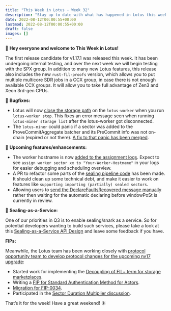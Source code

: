 ```yaml
---
title: "This Week in Lotus - Week 32"
description: "Stay up to date with what has happened in Lotus this week"
date: 2022-08-12T00:00:55+00:00
lastmod: 2022-08-12T00:00:55+00:00
draft: false
images: []
---
```


:wave: **Hey everyone and welcome to This Week in Lotus!**

The first release candidate for v1.17.1 was released this week. It has been undergoing internal testing, and over the next week we will begin testing with the SPX group. In addition to many new Lotus features, this release also includes the new `rust-fil-proofs` version, which allows you to put multiple multicore SDR jobs in a CCX group, in case there is not enough available CCX groups. It will allow you to take full advantage of Zen3 and Xeon 3rd-gen CPUs.

:bug: **Bugfixes:**
- Lotus will now [close the storage path](https://github.com/filecoin-project/lotus/pull/9153) on the `lotus-worker` when you run `lotus-worker stop`. This fixes an error message seen when running `lotus-miner storage list` after the lotus-worker got disconnected.
- The `lotus-miner` could panic if a sector was added to the ProveCommitAggregate batcher and its PreCommit info was not on-chain (expired or not there). [A fix to that panic has been merged](https://github.com/filecoin-project/lotus/pull/9141).

:rocket: **Upcoming features/enhancements:**
- The worker hostname is now [added to the assignment logs](https://github.com/filecoin-project/lotus/pull/9151). Expect to see `assign worker sector xx to "Your-Worker-Hostname"` in your logs for easier debugging and scheduling overview.
- A PR to refactor some parts of the [sealing pipeline code](https://github.com/filecoin-project/lotus/pull/9142) has been made. It should clean up some technical debt, and make it easier to work on features like `supporting importing (partially) sealed sectors`.
- Allowing users to [send the DeclareFaultsRecovered message manually](https://github.com/filecoin-project/lotus/pull/9144) rather then waiting for the automatic declaring before windowPoSt is currently in review.

:seal: **Sealing-as-a-Service:**

One of our priorities in Q3 is to enable sealing/snark as a service. So for potential developers wanting to build such services, please take a look at this [Sealing-as-a-Service API Design](https://github.com/filecoin-project/lotus/discussions/9079) and leave some feedback if you have.

**FIPs:**

Meanwhile, the Lotus team has been working closely with [protocol opportunity team to develop protocol changes for the upcoming nv17 upgrade](https://pl-strflt.notion.site/Filecoin-nv17-technical-scope-proposal-c7733fe047d8412eacd713ec5905d7e5):

- Started work for implementing the [Decoupling of FIL+ term for storage marketplaces](https://github.com/filecoin-project/FIPs/discussions/313).
- Writing a [FIP for Standard Authentication Method for Actors](https://github.com/filecoin-project/FIPs/pull/424).
- [Migration for FIP-0034](https://github.com/filecoin-project/go-state-types/pull/48).
- Participated in the [Sector Duration Multiplier discussion](https://github.com/filecoin-project/FIPs/discussions/421).

That’s it for the week! Have a great weekend! :sunny: